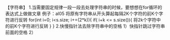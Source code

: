 【字符串】
1.当需要固定规律一段一段去处理字符串的时候，要想想在for循环的表达式上做做文章
  例子：al05 将原有字符串从开头算起每隔2K个字符的前K个字符进行反转
      for(int i=0; i<s.size; i+=(2*k)){
         if( i+k <= s.size()){
           将2k个字符中的前K个字符进行反转
         }
      }
2.快慢指针法去除字符串中的空格
   1）快指针跳过字符串前面的空格
   2）
